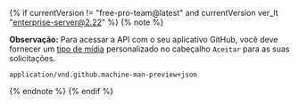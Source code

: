 {% if currentVersion != "free-pro-team@latest" and currentVersion ver_lt "enterprise-server@2.22" %}
{% note %}

**Observação:** Para acessar a API com o seu aplicativo GitHub, você deve fornecer um [tipo de mídia](/v3/media) personalizado no cabeçalho `Aceitar` para as suas solicitações.

`application/vnd.github.machine-man-preview+json`

{% endnote %}
{% endif %}
